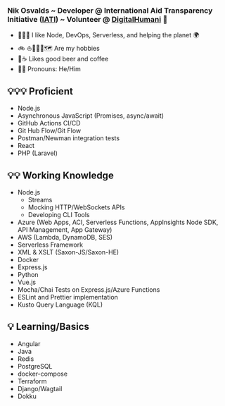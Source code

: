 ### Nik Osvalds ~ Developer @ International Aid Transparency Initiative ([IATI](https://github.com/IATI)) ~ Volunteer @ [DigitalHumani](https://digitalhumani.com) 🌲
- 👨🏻‍💻 I like Node, DevOps, Serverless, and helping the planet 🌍   
- 🚲 ⛵️🏃🏻‍♂️🗺 Are my hobbies 
- 🍻☕️ Likes good beer and coffee
- 👨🏻 Pronouns: He/Him

## 💡💡💡 Proficient
- Node.js
- Asynchronous JavaScript (Promises, async/await)
- GitHub Actions CI/CD
- Git Hub Flow/Git Flow
- Postman/Newman integration tests
- React
- PHP (Laravel)

## 💡💡 Working Knowledge
- Node.js
  - Streams
  - Mocking HTTP/WebSockets APIs
  - Developing CLI Tools
- Azure (Web Apps, ACI, Serverless Functions, AppInsights Node SDK, API Management, App Gateway)
- AWS (Lambda, DynamoDB, SES)
- Serverless Framework
- XML & XSLT (Saxon-JS/Saxon-HE)
- Docker
- Express.js
- Python
- Vue.js
- Mocha/Chai Tests on Express.js/Azure Functions
- ESLint and Prettier implementation
- Kusto Query Language (KQL)

## 💡 Learning/Basics
- Angular
- Java
- Redis
- PostgreSQL
- docker-compose
- Terraform
- Django/Wagtail
- Dokku

